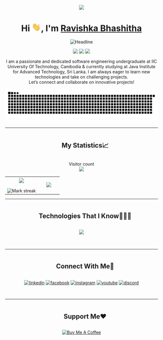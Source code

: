 <p align="center">
  <img src="https://raw.githubusercontent.com/7oSkaaa/7oSkaaa/main/Images/about_me.gif" height="100"/>
</p>

<h1 align="center">
	Hi <img src="https://raw.githubusercontent.com/ABSphreak/ABSphreak/master/gifs/Hi.gif" width="30px">, I'm <a href="#" target="blank">Ravishka Bhashitha</a>
</h1>
<div align=center>
        <img src="https://readme-typing-svg.herokuapp.com?color=%236FDA44&size=24&center=true&vCenter=true&width=600&height=50&lines=Software+Engineering+Student;Full-Stack+Developer;Entrepreneur;Freelancer;Open-Source+Enthusiast" alt="Headline" />
</div>
<p align="center">
	<img src="https://img.shields.io/badge/Age-21-blue" />
	<!--   <img src="https://img.shields.io/badge/Focus-Softwear%20Engineering-brightgreen" /> -->
  	<img src="https://img.shields.io/badge/Lives-Sri%20Lanka-success" />
  	<img src="https://img.shields.io/badge/Languages-English%20%26%20Sinhala-brightgreen" />
</p>
<p align="center">
	I am a passionate and dedicated software engineering undergraduate at IIC University Of Technology, Cambodia & currently studying at Java Institute for Advanced Technology, Sri Lanka. I am always eager to learn new technologies and take on challenging projects.
	<br>
	Let’s connect and collaborate on innovative projects!
</p>
<p align = "center">
	<img src = "https://github.com/7oSkaaa/7oSkaaa/blob/output/github-contribution-grid-snake.svg?" alt = "Snake Game"/>
</p>

---

<div id="user-content-toc">
  <ul align="center">
    <summary><h2 style="display: inline-block">My Statistics📈</h2></summary>
  </ul>
</div>
<div align="center">
  
<p align="center"> 
  <div align="center">Visitor count</div>
  <div align="center">
    <img src="https://profile-counter.glitch.me/ravishka22/count.svg"/>
  </div> 
</p>
  
</div>
<!--- stats & Trophy (start) -->
<p align="center">
  <!--- stats (start) -->
<table align="center">
<tr border="none">
<td width="60%" align="center">
  
  <img  align="center"  src="https://github-readme-stats.vercel.app/api?username=ravishka22&theme=gotham&show_icons=true&count_private=true" />
  <br></br>
  <img  title="🔥 Get streak stats for your profile at git.io/streak-stats" alt="Mark streak" src="https://github-readme-streak-stats.herokuapp.com/?user=ravishka22&theme=gotham&hide_border=false" /> 
</td>

<td width="40%" align="center">

  
  <img src="https://github-readme-stats.vercel.app/api/top-langs/?username=ravishka22&theme=gotham">

  
  </td>
</tr>
</table>
<!--- stats (end) -->

<!--- trophy (start) -->
<div id="user-content-toc">
<!--   <ul align="center"> -->
<!--     <summary><h2 style="display: inline-block">Github Trophies🏆</h2></summary> -->
<!--   </ul> -->
<!-- </div> -->

<div align=center>
<!--   <a href="https://github.com/ryo-ma/github-profile-trophy" title="Go to Source"> -->
<!--       <img align="center" width=84% src="https://github-profile-trophy.vercel.app/?username=ravishka22&theme=dark&row=1&column=7&margin-h=15&margin-w=5&no-bg=true" alt="TROPHY" /> -->
<!--     </a> -->
<!-- </div> -->
<!--- trophy (end) -->

</p>        
<!--- stats (end) -->

---

<!--h1 without bottom border-->
<div id="user-content-toc">
  <ul align="center">
    <summary><h2 style="display: inline-block">Technologies That I Know👨🏻‍💻</h2></summary>
  </ul>
</div>
<!--tech stack icons-->
<p align="center">
  <a href="https://skillicons.dev">
    <img src="https://skillicons.dev/icons?i=git,css,github,html,java,js,mysql,bootstrap,tailwind&perline=14" />
  </a>
</p>

<br/>

---

<!-- Connect with me -->
<!--h2 without bottom border-->
<div id="user-content-toc">
  <ul align="center">
    <summary><h2 style="display: inline-block">Connect With Me🤝</h2></summary>
  </ul>
</div>

<!--icons and links-->
<p align="center">
<a href="https://www.linkedin.com/in/ravishka-bhashitha/" target="blank"><img align="center" src="https://user-images.githubusercontent.com/88904952/234979284-68c11d7f-1acc-4f0c-ac78-044e1037d7b0.png" alt="linkedin" height="50" width="50" /></a>
<a href="https://www.facebook.com/ravishka.bhashitha/" target="blank"><img align="center" src="https://cdn-icons-png.flaticon.com/512/2504/2504903.png" alt="facebook" height="50" width="50" /></a> 
<a href="https://www.instagram.com/ravi.b_03/" target="blank"><img align="center" src="https://user-images.githubusercontent.com/88904952/234981169-2dd1e58f-4b7e-468c-8213-034ba62156c3.png" alt="instagram" height="50" width="50" /></a>
<a href="https://www.youtube.com/@ravishkabhashitha" target="blank"><img align="center" src="https://cdn-icons-png.flaticon.com/512/2504/2504965.png" alt="youtube" height="50" width="50" /></a>
<a href="https://stackoverflow.com/users/24971647/ravishka-bhashitha" target="blank"><img align="center" src="https://cdn.sstatic.net/Sites/stackoverflow/Img/apple-touch-icon@2.png" alt="discord" height="50" width="50" /></a>
  
</p>
<br>

---

<!-- Connect with me -->
<!--h2 without bottom border-->
<div id="user-content-toc">
  <ul align="center">
    <summary><h2 style="display: inline-block">Support Me❤️</h2></summary>
  </ul>
</div>
<p align="center">
	<a href="https://www.buymeacoffee.com/ravishka22" target="_blank"><img src="https://miro.medium.com/v2/resize:fit:1000/1*SwTL_rTSTDjHClc2uuoB2w.gif" alt="Buy Me A Coffee" style="height: 60px !important;width: 217px !important;" ></a>
</p>

